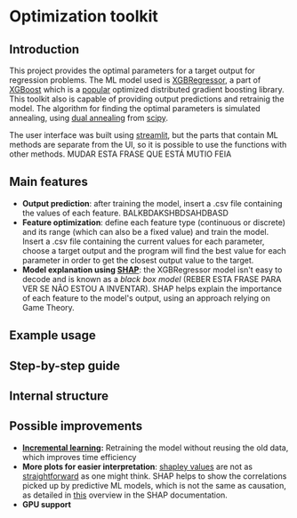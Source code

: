 # Optimization toolkit

## Introduction

This project provides the optimal parameters for a target output for regression problems. The ML model used is [XGBRegressor](https://xgboost.readthedocs.io/en/latest/python/python_api.html#xgboost.XGBRegressor), a part of [XGBoost](https://xgboost.readthedocs.io/en/stable/) which is a [popular](https://github.com/dmlc/xgboost/tree/master/demo#machine-learning-challenge-winning-solutions) optimized distributed gradient boosting library. This toolkit also is capable of providing output predictions and retrainig the model. The algorithm for finding the optimal parameters is simulated annealing, using [dual annealing](https://docs.scipy.org/doc/scipy/reference/generated/scipy.optimize.dual_annealing.html) from [scipy](https://docs.scipy.org/doc/scipy/index.html).

The user interface was built using [streamlit](https://streamlit.io/), but the parts that contain ML methods are separate from the UI, so it is possible to use the functions with other methods. MUDAR ESTA FRASE QUE ESTÁ MUTIO FEIA

## Main features

- **Output prediction**: after training the model, insert a .csv file containing the values of each feature. BALKBDAKSHBDSAHDBASD
- **Feature optimization**: define each feature type (continuous or discrete) and its range (which can also be a fixed value) and train the model. Insert a .csv file containing the current values for each parameter, choose a target output and the program will find the best value for each parameter in order to get the closest output value to the target.
- **Model explanation using [SHAP](https://shap.readthedocs.io/en/latest/index.html)**: the XGBRegressor model isn't easy to decode and is known as a *black box model* (REBER ESTA FRASE PARA VER SE NÃO ESTOU A INVENTAR). SHAP helps explain the importance of each feature to the model's output, using an approach relying on Game Theory.  

## Example usage

## Step-by-step guide

## Internal structure

## Possible improvements

- **[Incremental learning](https://en.wikipedia.org/wiki/Incremental_learning):** Retraining the model without reusing the old data, which improves time efficiency
- **More plots for easier interpretation**: [shapley values](https://en.wikipedia.org/wiki/Shapley_value) are not as [straightforward](https://shap.readthedocs.io/en/latest/example_notebooks/overviews/An%20introduction%20to%20explainable%20AI%20with%20Shapley%20values.html#The-additive-nature-of-Shapley-values) as one might think. SHAP helps to show the correlations picked up by predictive ML models, which is not the same as causation, as detailed in [this](https://shap.readthedocs.io/en/latest/example_notebooks/overviews/Be%20careful%20when%20interpreting%20predictive%20models%20in%20search%20of%20causal%C2%A0insights.html) overview in the SHAP documentation. 
- **GPU support**
